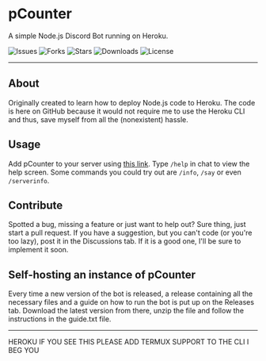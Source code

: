 # pCounter

A simple Node.js Discord Bot running on Heroku.

![Issues](https://img.shields.io/github/issues/itsragedev/pcounter)
![Forks](https://img.shields.io/github/forks/itsragedev/pcounter)
![Stars](https://img.shields.io/github/stars/itsragedev/pcounter)
![Downloads](https://img.shields.io/github/downloads/itsragedev/pcounter/total)
![License](https://img.shields.io/github/license/itsragedev/pcounter)

---

## About

Originally created to learn how to deploy Node.js code to Heroku. The code is here on GitHub because it would not require me to use the Heroku CLI and thus, save myself from all the (nonexistent) hassle.

## Usage

Add pCounter to your server using [this link](https://discord.com/api/oauth2/authorize?client_id=908292475536412672&permissions=8&scope=bot%20applications.commands). Type <code>/help</code> in chat to view the help screen. Some commands you could try out are <code>/info</code>, <code>/say</code> or even <code>/serverinfo</code>.

## Contribute

Spotted a bug, missing a feature or just want to help out? Sure thing, just start a pull request. If you have a suggestion, but you can't code (or you're too lazy), post it in the Discussions tab. If it is a good one, I'll be sure to implement it soon.

## Self-hosting an instance of pCounter

Every time a new version of the bot is released, a release containing all the necessary files and a guide on how to run the bot is put up on the Releases tab. Download the latest version from there, unzip the file and follow the instructions in the guide.txt file.

---

HEROKU IF YOU SEE THIS PLEASE ADD TERMUX SUPPORT TO THE CLI I BEG YOU
